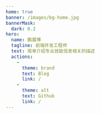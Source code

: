 ```yaml
---
home: true
banner: /images/bg-home.jpg
bannerMask: 
  dark: 0.2
hero: 
  name: 鹏展博
  tagline: 前端开发工程师
  text: 简单介绍专业技能信息相关的描述
  actions: 
    - 
      theme: brand
      text: Blog
      link: /
    - 
      theme: alt
      text: Github
      link: /
---
```

